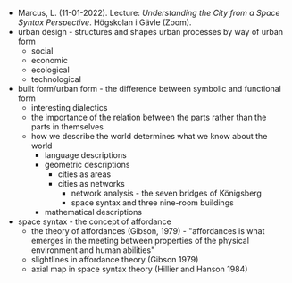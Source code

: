 - Marcus, L. (11-01-2022). Lecture: _Understanding the City from a Space Syntax Perspective_. Högskolan i Gävle (Zoom).
- urban design - structures and shapes urban processes by way of urban form
	- social
	- economic
	- ecological
	- technological
- built form/urban form - the difference between symbolic and functional form
	- interesting dialectics
	- the importance of the relation between the parts rather than the parts in themselves
	- how we describe the world determines what we know about the world
		- language descriptions
		- geometric descriptions
			- cities as areas
			- cities as networks
				- network analysis - the seven bridges of Königsberg
				- space syntax and three nine-room buildings
		- mathematical descriptions
- space syntax - the concept of affordance
	- the theory of affordances (Gibson, 1979) - "affordances is what emerges in the meeting between properties of the physical environment and human abilities"
	- slightlines in affordance theory (Gibson 1979)
	- axial map in space syntax theory (Hillier and Hanson 1984)